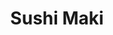 ---
layout: place
title: "Sushi Maki"
permalink: /washington/burien/sushi-maki.html
stateAbbr: WA
stateName: Washington
cityName: Burien
place_id: ChIJp-VvoZ9EkFQRhPhgn6t-0F4
photos:
  - name: >-
      places/ChIJp-VvoZ9EkFQRhPhgn6t-0F4/photos/AUy1YQ2e56jb16KgaRT9p4sEXuxg-Q2_a7D7LuUj8RZbZzOF9DE0BLXJIkDx-pdoIv0N9LfLPPUGW7V5RJUUfS957xdxARjBWhQZ_QiI2DtAXyb2URVev0pi79JL6wu-rpN8lEZwY-ggRxUCJAvIXyDbJVgqa1-ycstbmMDlKzPD6Hq26a7zJ_5t7tzRBUqH1gRCENI9iXeo-eZ19Pk-WoD6YYPl1jzHV1VzY2tXuYDpxPSXYhdPvcL3nj1kjClMUMJmUbOsOlB8WmHlwrOeY4aNwA8DSuHyZ2obY8Z0fexSWRVmtIYktY9EukT431oOiDLMVW4euPdPTbGTUogfBiDCN0Fs-EHHK6Wp-jtV_X4lYqq3rPflToXAFhJYht-l8QhXhtyfAJnJvSc-oxdUQH8qTEOasMbCpAIZ44aMXGYPj7U
    widthPx: 4032
    heightPx: 3024
    authorAttributions:
      - displayName: Diana CarsonWalker
        uri: https://maps.google.com/maps/contrib/115949842292678610073
        photoUri: >-
          https://lh3.googleusercontent.com/a-/ALV-UjV5NnSW1iUQAXFUL_NDKtZPXd098naKMEZlddqKCgh3aQajqSGGyA=s100-p-k-no-mo
    flagContentUri: >-
      https://www.google.com/local/imagery/report/?cb_client=maps_api_places.places_api&image_key=!1e10!2sCIHM0ogKEICAgIC455TnBA&hl=en-US
    googleMapsUri: >-
      https://www.google.com/maps/place//data=!3m4!1e2!3m2!1sCIHM0ogKEICAgIC455TnBA!2e10!4m2!3m1!1s0x5490449fa16fe5a7:0x5ed07eab9f60f884
  - name: >-
      places/ChIJp-VvoZ9EkFQRhPhgn6t-0F4/photos/AUy1YQ01twWXJpMxL9nImLWkJ9KK8eLHOI3O5lED5ZbQYDReECKs_4cyK5XTsTSdmzfYNxA421B1ymenDLwlbGJ9ivwloXHbKz-BR2ITNStCgMFO5Y-fQVHpdtly9vk_z2nq3amkW7aI3z7pffEKhKfGCythw4KRZNqe40Tt39uqlVuIgBoJQR6N_vjYZsU6vCYiAmcQMrjt3zeKw2cN6i9CYqwt_KdwFBpBfO8mf0Eaglkj6nKGLS8LtZE1wnSbGahr9uDCBl6hTl1XHh5WoeRrvaAsnGKefMnSjq02GygdMo8U9by6YeP6b8lOyghPUyCKM0vbrei40-kuqywsATNajFWywjbEpasy4If0icpS5ryiGZKdn-fl53tAgKQkD7zjSlowni_-zza8NaTeq9VCsnJc7IptU1nZCPcOSw3GXrcbmWY
    widthPx: 4048
    heightPx: 3036
    authorAttributions:
      - displayName: Tiffani M
        uri: https://maps.google.com/maps/contrib/118290735666308641239
        photoUri: >-
          https://lh3.googleusercontent.com/a-/ALV-UjXnDykuGAHNOpyyo20hRWHxMtN_gvwUUFDQw3wX8_1SRYVKZpY=s100-p-k-no-mo
    flagContentUri: >-
      https://www.google.com/local/imagery/report/?cb_client=maps_api_places.places_api&image_key=!1e10!2sCIHM0ogKEICAgIDE47-MgAE&hl=en-US
    googleMapsUri: >-
      https://www.google.com/maps/place//data=!3m4!1e2!3m2!1sCIHM0ogKEICAgIDE47-MgAE!2e10!4m2!3m1!1s0x5490449fa16fe5a7:0x5ed07eab9f60f884
  - name: >-
      places/ChIJp-VvoZ9EkFQRhPhgn6t-0F4/photos/AUy1YQ16pfqyMEZOF8iDrYUIzPRqkvP849N2DJ6n2_ttciI7A-eCV4m1SAAN9HwXmysM_TsSqzGMx5YONQVlbcq4AC47CVCgZi7cQ2WGOu5AW7v47vdd44YZaOf7VjAJPSDUsoMkAA6zMx3em9izt1sEtgHY-q9CFrUcXfzQCxvXJfoVN_fvGX-_QpP1zjZ48l7trSa8XANITs6mdZws_JfJoWJsuTcQiEkSGMeV-oOP-b4wBchND4nbVY5DP7mKIJ77UurV_Dkotr47p4Xd7lYfIdIFggA2H7A57oZZFJ4GX-NCV9m_7dM1C-Ny0zTB8HF5RLrN8gCfr6FuKunUYzO95tgMdPRLkB4WQv6DZhJVpEWstz_Y3TlNtS_nIHADVj6sNJrykGTjjBrwnvWaHMUpK7zecVJYb4PunmXOALrpxeU3yuE
    widthPx: 3024
    heightPx: 4032
    authorAttributions:
      - displayName: Alison L.
        uri: https://maps.google.com/maps/contrib/106201276873198712123
        photoUri: >-
          https://lh3.googleusercontent.com/a-/ALV-UjVc_qDyqQ_TIzk1wnwEw6NPja_xFVWMYqkYy9w0WjkS4xAcNNOuMQ=s100-p-k-no-mo
    flagContentUri: >-
      https://www.google.com/local/imagery/report/?cb_client=maps_api_places.places_api&image_key=!1e10!2sCIHM0ogKEICAgICT0L77lAE&hl=en-US
    googleMapsUri: >-
      https://www.google.com/maps/place//data=!3m4!1e2!3m2!1sCIHM0ogKEICAgICT0L77lAE!2e10!4m2!3m1!1s0x5490449fa16fe5a7:0x5ed07eab9f60f884
  - name: >-
      places/ChIJp-VvoZ9EkFQRhPhgn6t-0F4/photos/AUy1YQ2aZZCBPBsjSCfiITW-n8s7hXU0O5aOjvFmAuWXXFTErjVANbeLnukOSJ8eLkBe4lLzFWLaPFjZ7WXl7s95x8QukVfoKmLZ_XO_zke8mNHPz69iauWJKDC0N02EDl9iJAauw0UXmUHo2YlDW5bi4hb7zXqsGMTupUxRTyB9qzcWlCN-tksinvIN8Aszxs9624Ze2l7snvCE1N9RhfumRGwYtWm_hy9P-EMLGdi9I5CIkC_yUY909RGj5hqskPm4i2mzt07Kiaa90-O6Ozgt2asWuFSolQePKv7ga4s_YJJ366Tt1mkBokjHZ8QvlbRJqREgH8CjE0WUbduhSEBiV5fHtULpY8xohLwmzKeN2HoY4e49igwPrp9wqGPP01be-i40TXRRQU60yts0OCnPrN6GqwXGLJ5Bym_b8iq1B9YTRvM
    widthPx: 3024
    heightPx: 4032
    authorAttributions:
      - displayName: angel n
        uri: https://maps.google.com/maps/contrib/118025142730512145652
        photoUri: >-
          https://lh3.googleusercontent.com/a-/ALV-UjX2UvvT70icijksJOBbOsvNm_6Y8fgDmY9UDtwU8KVrIwnNVII=s100-p-k-no-mo
    flagContentUri: >-
      https://www.google.com/local/imagery/report/?cb_client=maps_api_places.places_api&image_key=!1e10!2sCIHM0ogKEICAgICti9bRxwE&hl=en-US
    googleMapsUri: >-
      https://www.google.com/maps/place//data=!3m4!1e2!3m2!1sCIHM0ogKEICAgICti9bRxwE!2e10!4m2!3m1!1s0x5490449fa16fe5a7:0x5ed07eab9f60f884
  - name: >-
      places/ChIJp-VvoZ9EkFQRhPhgn6t-0F4/photos/AUy1YQ2ZuLUxGVXQ9yMSWgUVBxR5PLQr0gGxfg-S95MP_aKJ7TVkACWVUB_NaMB7U42qVYdpGalrkesa6-sf0ateBuvZau5uOVPbRrBmb7Oz3Ub47Q1dJbWRvDQtS47Yz95LKoVVLBaX4HUseP9e6XScGmJX4Y6wqH5fOEa6ZaOs7QAGq5x9HUnz8gDtMpPI99PMyN5AM1S1f5oGiosFd64qBY4vSiOnOJfXtc99bpawjC6eTtD8IyzBbhOgGk2wN3BxcRxK4yV6Wb0wEVUNCQiS8bMrKeytlXH2IU5KfovvKLAfWiXepiibkDVfcPQq0JDuwS1X5i5hcnY8hcK6Ign_byW7ExKE7o0lKOCZL9Pb3cIZNXjOf5bU5FMGK8GpiWaG-Ldszl8c-cRuYS7Km8l9gKmgM0ISwvwKrprskxk4HabYjA
    widthPx: 4032
    heightPx: 3024
    authorAttributions:
      - displayName: Annie J's
        uri: https://maps.google.com/maps/contrib/114616814152397972575
        photoUri: >-
          https://lh3.googleusercontent.com/a/ACg8ocJamiAwxMrbav3oOQOXZgUvw6TiEJAWIWeQpqP4yu3N7SOp2Q=s100-p-k-no-mo
    flagContentUri: >-
      https://www.google.com/local/imagery/report/?cb_client=maps_api_places.places_api&image_key=!1e10!2sCIHM0ogKEICAgIDsiKO0fQ&hl=en-US
    googleMapsUri: >-
      https://www.google.com/maps/place//data=!3m4!1e2!3m2!1sCIHM0ogKEICAgIDsiKO0fQ!2e10!4m2!3m1!1s0x5490449fa16fe5a7:0x5ed07eab9f60f884
  - name: >-
      places/ChIJp-VvoZ9EkFQRhPhgn6t-0F4/photos/AUy1YQ1M0YsGXmhhkGuzp1UtPsjN5kI_03OioOLRVVl68weQXAByyTyaTlGghrVEHJx1OO7d-3AIGJmt1U9at5VwZol6tSJ7gERhbwfUg1n2CyIRNbbTc3TERbii1SfOnRnNjqcs4ho7L2-D953BgXHHq-dbbyaORS2PMux7kVhCb_Iwga9xwIksjB72niiFZLciQxChnfpWSk7cRIkA8X1IND3PQRhmykRrq8lvGXktAdZfNdEE0sm8KIhUyx-7zlrRhyL2LKtOYZmSEnc5aWvwewhfRbrslrh8xTDVNYdXROG0yokG2AXGcdjQKu3KzFxu2pQuSHxyHjGWV1BLI-aADJ1dynJigBomb47b8LA9bymcmKmnhAMmYOVn91bHCP4xKwYzDagH52qYbtt7vW0wHQtL4JDiz05gUmpwaDfzlyfgNoyY
    widthPx: 3416
    heightPx: 4555
    authorAttributions:
      - displayName: Heather A Adams
        uri: https://maps.google.com/maps/contrib/112196196970562343900
        photoUri: >-
          https://lh3.googleusercontent.com/a-/ALV-UjXtAN9XY3l435yQ1eU6wDWOk5CIiq5MFTIOk14FyoMke53kcgeC=s100-p-k-no-mo
    flagContentUri: >-
      https://www.google.com/local/imagery/report/?cb_client=maps_api_places.places_api&image_key=!1e10!2sCIHM0ogKEICAgIDj6dDJogE&hl=en-US
    googleMapsUri: >-
      https://www.google.com/maps/place//data=!3m4!1e2!3m2!1sCIHM0ogKEICAgIDj6dDJogE!2e10!4m2!3m1!1s0x5490449fa16fe5a7:0x5ed07eab9f60f884
  - name: >-
      places/ChIJp-VvoZ9EkFQRhPhgn6t-0F4/photos/AUy1YQ1B7UTbQBrY3-js_i7lz7CrAUCZ5xYhA_pGWq_5Gcac3nTqAQUpwP9ClRC1W4W7n2lcnLtUtBRIY38Ydk5ruDzxR9RYnHdhXKC-ITOzh7FPrtOlVSaXHUUHsZj0Xuuia_XUCfnqFQKOvxXMmEGwP8ENV6yZCHj0K0NftL2S7eHmWC0AHNXoxHz_s28uwKtx5dlZxQufGSNGpkDbhq_SR2w3U7jan6hOXcnFUrELhb7XfvwHkS2z4QEe0TEfzseG3L4ipa2TQAbWNbH4LIVuyML9d13oSgrEAqQksqoC6A1AkKhwiTOXwtBdv2Q82mYg57ibGiRPnHfhhj87DVLDL4GhiS5FXTC2ZNJpq9vMwcE0UdaAdJfvms5PtbqorHbbRBYcLrwLikcQgH9UgIohIeco7Neu6avtXSAU2epczok
    widthPx: 3000
    heightPx: 4000
    authorAttributions:
      - displayName: Casey Chambers
        uri: https://maps.google.com/maps/contrib/105720360641894595253
        photoUri: >-
          https://lh3.googleusercontent.com/a/ACg8ocJMh7Jb-Bn5x8HMXWTsDlvA-RMwvGrc-Vfwm-cwP_xuvReD8A=s100-p-k-no-mo
    flagContentUri: >-
      https://www.google.com/local/imagery/report/?cb_client=maps_api_places.places_api&image_key=!1e10!2sCIHM0ogKEICAgICd6JipbA&hl=en-US
    googleMapsUri: >-
      https://www.google.com/maps/place//data=!3m4!1e2!3m2!1sCIHM0ogKEICAgICd6JipbA!2e10!4m2!3m1!1s0x5490449fa16fe5a7:0x5ed07eab9f60f884
  - name: >-
      places/ChIJp-VvoZ9EkFQRhPhgn6t-0F4/photos/AUy1YQ3gcnDBk0sVgfactBBPhmFYl3wSw1qwQl0qT__QndOxkvcq478IYRsHhSl8kTjjDrY4fv-B9efhKJA9JEsDEhPpChIRmiAkGIBC9_uEmdDDCaPoBsD0Dgkey3B0X5PXavOenpOgsJOG4Jku7Xka1J1WiKzDokVFRSRmamTU76f6L4hMTXO3gd2r3GPQ3SKEEygXALdlEvyUH_o2DAv8AeVqbTBIEM_3ErOFhOqc99h0gflj5-wEG9Mh94ali40SKMyHSVDa9E8AIg_r7BxsjRLHa5s8YO2Zm0Ymx4N0oqVS9UxdIq3rtRoSeyFqxIJeZtddFPfapzCByUjY_RbMSlbVAL4j4tg-X3tBzQnzKD7s1OlUJ9XcVeOx3voDm6wLUAPmY3i_j5ofD0b1zNuhzsAbeDNcHetv11OIlPQjGOAx0g
    widthPx: 3000
    heightPx: 4000
    authorAttributions:
      - displayName: Genie Poliak
        uri: https://maps.google.com/maps/contrib/100184866724654428480
        photoUri: >-
          https://lh3.googleusercontent.com/a-/ALV-UjWM6pjdKYmhqUeWqMV8eDKp4An2o1KeUtZE7h5WNHOrKU0evCj6QQ=s100-p-k-no-mo
    flagContentUri: >-
      https://www.google.com/local/imagery/report/?cb_client=maps_api_places.places_api&image_key=!1e10!2sCIHM0ogKEICAgICN3MPUHw&hl=en-US
    googleMapsUri: >-
      https://www.google.com/maps/place//data=!3m4!1e2!3m2!1sCIHM0ogKEICAgICN3MPUHw!2e10!4m2!3m1!1s0x5490449fa16fe5a7:0x5ed07eab9f60f884
  - name: >-
      places/ChIJp-VvoZ9EkFQRhPhgn6t-0F4/photos/AUy1YQ2iKPdzbFfPlq4ViU1lnCiZ1zH5nuDk-JSBdtjfgxx1R5KUSvfH9TgUvGpqGGqI7e8hrR81snWT9WV9T0nw53hMeAM2wG_-aFnWqrREFV3ke7BD9UQcHTT8J5KVoh9FQiCJt4NFuE_xg9DeWMR4ZkMKHV2HJPLrvyAx6BIHWr-3LUfAZ2L7L12Gny13jOsP63XTNlJix9PntEusFRRCXo3OPg-3hkJ-J6USH07fglCKsPRDEPb1Yb8_WpycqusVPzLnNrMyS9ak_gh_b0lEfDtV6FyTWRvwyHikCy_J-UMW0vOG80HUkEJ1vjzJxVbs1W4ZNgPYsENBhb8qEmp1DLInIWuf0POc5diDhzz0blOGb9Lu5li_awYU20ajXro_-AkVgsHcqwPz6PfIQ6Hgihh264aLgq_-Zls913GL5o-W3g
    widthPx: 1200
    heightPx: 1600
    authorAttributions:
      - displayName: William Mace
        uri: https://maps.google.com/maps/contrib/114809078817184409250
        photoUri: >-
          https://lh3.googleusercontent.com/a-/ALV-UjUe8MAeUBSTP0EIUoo1u6C284i3nN720vTYr9qHCl1gc4l8N1E79g=s100-p-k-no-mo
    flagContentUri: >-
      https://www.google.com/local/imagery/report/?cb_client=maps_api_places.places_api&image_key=!1e10!2sCIHM0ogKEICAgMDQyavdCg&hl=en-US
    googleMapsUri: >-
      https://www.google.com/maps/place//data=!3m4!1e2!3m2!1sCIHM0ogKEICAgMDQyavdCg!2e10!4m2!3m1!1s0x5490449fa16fe5a7:0x5ed07eab9f60f884
  - name: >-
      places/ChIJp-VvoZ9EkFQRhPhgn6t-0F4/photos/AUy1YQ0YnPwwi_vCnyDRB5G7yDQ-BvPhjCsR7b6anvy58RydCHQfTD-oUL07pFzbUktozWsB4bchkdpbSccR-Irk8abO3yNcSKbc0x9dcT1dsIF3WADO9EEMmjJgUeyfhUSKx8LUMplwOBgWfgzWvaxOzoXq0myYfR6RRKsw9V_KLCvfdB_duRoM-P8hM312O1SggPpQWgXgAECuy9OKWtsjz5UqZelQNcGFBzws62Lbt9n9rgJJY5QE4UZI9lELQ0DoJbzf5FCZ_yy1HsEQfHm-dNi_KpMB2IrCNIsj2LVpoz0bwWke3Pw2HnDLDbI0oSmydWhtiu-t_BpMTlgZemQvVLK_7qf57d8FZ4aWr7dKaYRJgI1qbA4tHXBjhPlp6Ow9Cm49N5w1Dwekp5T4uUwbtk9GQp2--pQkOP9xySXuyBpliz34
    widthPx: 4032
    heightPx: 3024
    authorAttributions:
      - displayName: L Mau
        uri: https://maps.google.com/maps/contrib/113617262530865407572
        photoUri: >-
          https://lh3.googleusercontent.com/a-/ALV-UjV0YwJ0D4o5niuBNhm98Quyd51FHXO1kMRnGkWoPoRxj7DiwZAKQA=s100-p-k-no-mo
    flagContentUri: >-
      https://www.google.com/local/imagery/report/?cb_client=maps_api_places.places_api&image_key=!1e10!2sCIHM0ogKEICAgICchp-Z-QE&hl=en-US
    googleMapsUri: >-
      https://www.google.com/maps/place//data=!3m4!1e2!3m2!1sCIHM0ogKEICAgICchp-Z-QE!2e10!4m2!3m1!1s0x5490449fa16fe5a7:0x5ed07eab9f60f884
address: 15710 1st Ave S, Burien, WA 98148, USA
street: 15710 1st Ave S
city: Burien
state: WA
zip: '98148'
country: USA
neighborhood: null
latitude: '47.462350'
longitude: '-122.332344'
accessibility_options:
  wheelchairAccessibleParking: true
  wheelchairAccessibleEntrance: true
  wheelchairAccessibleRestroom: true
  wheelchairAccessibleSeating: true
business_status: OPERATIONAL
name: Sushi Maki
google_maps_links:
  directionsUri: >-
    https://www.google.com/maps/dir//''/data=!4m7!4m6!1m1!4e2!1m2!1m1!1s0x5490449fa16fe5a7:0x5ed07eab9f60f884!3e0
  placeUri: https://maps.google.com/?cid=6832099910299482244
  writeAReviewUri: >-
    https://www.google.com/maps/place//data=!4m3!3m2!1s0x5490449fa16fe5a7:0x5ed07eab9f60f884!12e1
  reviewsUri: >-
    https://www.google.com/maps/place//data=!4m4!3m3!1s0x5490449fa16fe5a7:0x5ed07eab9f60f884!9m1!1b1
  photosUri: >-
    https://www.google.com/maps/place//data=!4m3!3m2!1s0x5490449fa16fe5a7:0x5ed07eab9f60f884!10e5
primary_type: Sushi Restaurant
opening_hours:
  regular: null
  current: null
secondary_opening_hours:
  regular:
    weekdayDescriptions: null
    type: null
  current:
    weekdayDescriptions: null
    type: null
phone: null
price_level: null
price_range: null
rating: null
rating_count: 0
website: null
description: null
reviews: null
parking_options: null
payment_options: null
allow_dogs: null
curbside_pickup: null
delivery: null
dine_in: null
good_for_children: null
good_for_groups: null
good_for_sports: null
live_music: null
menu_for_children: null
outdoor_seating: null
reservable: null
restroom: null
serves_beer: null
serves_breakfast: null
serves_brunch: null
serves_cocktails: null
serves_coffee: null
serves_dinner: null
serves_dessert: null
serves_lunch: null
serves_vegetarian_food: null
serves_wine: null
takeout: null
slug: Sushi-Maki

---